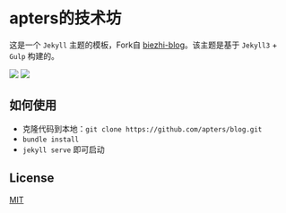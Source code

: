 # apters的技术坊

这是一个 `Jekyll` 主题的模板，Fork自 [biezhi-blog](https://github.com/biezhi/blog)。该主题是基于 `Jekyll3` + `Gulp` 构建的。

[![](https://img.shields.io/badge/license-MIT-FF0080.svg)](https://github.com/apters/blog/master/LICENSE)
[![](https://img.shields.io/github/followers/apters.svg?style=social&label=Follow%20Me)](https://github.com/apters)

## 如何使用

- 克隆代码到本地：`git clone https://github.com/apters/blog.git`
- `bundle install`
- `jekyll serve` 即可启动

## License

[MIT](LICENSE)
